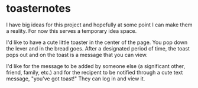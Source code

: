 # toasternotes

I have big ideas for this project and hopefully at some point I can make them a reality. For now this serves a temporary idea space.

I'd like to have a cute little toaster in the center of the page. You pop down the lever and in the bread goes. After a designated period of time, the toast pops out and on the toast is a message that you can view.

I'd like for the message to be added by someone else (a significant other, friend, family, etc.) and for the recipent to be notified through a cute text message, "you've got toast!" They can log in and view it.